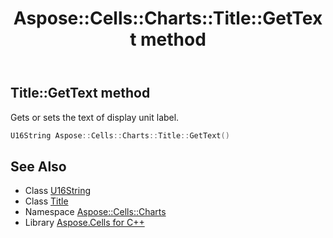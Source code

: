 ﻿---
title: Aspose::Cells::Charts::Title::GetText method
linktitle: GetText
second_title: Aspose.Cells for C++ API Reference
description: 'Aspose::Cells::Charts::Title::GetText method. Gets or sets the text of display unit label in C++.'
type: docs
weight: 600
url: /cpp/aspose.cells.charts/title/gettext/
---
## Title::GetText method


Gets or sets the text of display unit label.

```cpp
U16String Aspose::Cells::Charts::Title::GetText()
```

## See Also

* Class [U16String](../../../aspose.cells/u16string/)
* Class [Title](../)
* Namespace [Aspose::Cells::Charts](../../)
* Library [Aspose.Cells for C++](../../../)
